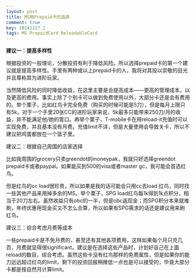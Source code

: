 ```yaml
---
layout: post
title: MS用Prepaid卡的选择
comment: true
key: 20141227.2
tags: MS PrepaidCard ReloadableCard
---
```


**建议一：提高多样性**


根据投资的一般理论，分散投资有利于降低风险。所以选择prepaid卡的第一个建议就是提高多样性。手里有两种或以上prepaid卡的人，我将对其投以崇敬的目光并且尊称其为进阶玩家。

当然降低风险的同时降低收益，在这里主要是会提高成本——更高的管理成本，以及更高的费用。事实上除了个别卡可以做到免费使用以外，大部分卡还是会有费用的。举个栗子，比如红鸟卡完全免费（购买的时候可能是5刀），但是每月上限只有5k。对于一个手里20张CC的进阶玩家来说，5k最多只能带来250刀/月的收益，并不能满足他/她的胃口。再举个栗子，T-mobile卡在用reload-it充值时可以实现免费，并且基本没有月费。充值limit不详，但是大量使用会导致关卡，所以不建议把鸡蛋都放在一个篮子里。

建议二：根据自己周围的店家选择

比如我周围的grocery只卖greendot的moneypak，我就只好选择greendot prepaid卡或者paypal。如果能买到500的visa或者master gc，我可能会首选红鸟。

但是红鸟的cc load很珍贵，所以如果是我的话可能会只用cc去load 红鸟，同时找一些其他产品来用掉多余的MS。举个栗子，SPG load红鸟每1k得到1k点积分，相当于20刀左右。虽然收益只有obc的一半，但是obc返现金；而SPG积分本来就难刷，年终优惠用现金买又不怎么合算，所以如果有SPG需求的话还是建议用来刷红鸟。

建议三：综合考虑月费等成本

一些prepaid卡是不免月费的，甚至还有其他各项费用，这样如果每个月只充几百，月费就显得很significant。建议是在选择这些产品时，计划好自己在上面reload的数目，综合考虑。虽然这些卡没有红鸟那样的免费属性，但是如果你的能力远远超过红鸟的limit，剩下的投资回报稍微低一点也是可以接受的，毕竟大部分卡都是按自然月计算limit。
